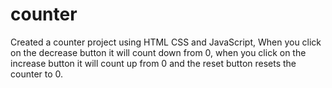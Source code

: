 # counter

Created a counter project using HTML CSS and JavaScript, When you click on the
decrease button it will count down from 0, when you click on the increase button
it will count up from 0 and the reset button resets the counter to 0.
